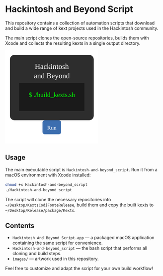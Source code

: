 # Hackintosh and Beyond Script

This repository contains a collection of automation scripts that download and
build a wide range of kext projects used in the Hackintosh community.

The main script clones the open-source repositories, builds them with Xcode and
collects the resulting kexts in a single output directory.

<img src="images/hackintosh-script.svg" width="300" alt="Hackintosh and Beyond" />

## Usage

The main executable script is `Hackintosh-and-beyond_script`. Run it from a
macOS environment with Xcode installed:

```bash
chmod +x Hackintosh-and-beyond_script
./Hackintosh-and-beyond_script
```

The script will clone the necessary repositories into `~/Desktop/KextsCodiFonteRelease`,
build them and copy the built kexts to `~/Desktop/Release/package/Kexts`.

## Contents

- `Hackintosh And Beyond Script.app` &mdash; a packaged macOS application
  containing the same script for convenience.
- `Hackintosh-and-beyond_script` &mdash; the bash script that performs all
  cloning and build steps.
- `images/` &mdash; artwork used in this repository.

Feel free to customize and adapt the script for your own build workflow!
